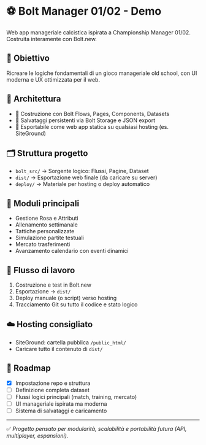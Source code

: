 # ⚽ Bolt Manager 01/02 - Demo

Web app manageriale calcistica ispirata a Championship Manager 01/02. Costruita interamente con Bolt.new.

## 🚀 Obiettivo
Ricreare le logiche fondamentali di un gioco manageriale old school, con UI moderna e UX ottimizzata per il web.

## 📐 Architettura
- 🔧 Costruzione con Bolt Flows, Pages, Components, Datasets
- 💾 Salvataggi persistenti via Bolt Storage e JSON export
- 🔗 Esportabile come web app statica su qualsiasi hosting (es. SiteGround)

## 🗂️ Struttura progetto
- `bolt_src/` → Sorgente logico: Flussi, Pagine, Dataset
- `dist/` → Esportazione web finale (da caricare su server)
- `deploy/` → Materiale per hosting o deploy automatico

## 🧱 Moduli principali
- Gestione Rosa e Attributi
- Allenamento settimanale
- Tattiche personalizzate
- Simulazione partite testuali
- Mercato trasferimenti
- Avanzamento calendario con eventi dinamici

## 🔄 Flusso di lavoro
1. Costruzione e test in Bolt.new
2. Esportazione → `dist/`
3. Deploy manuale (o script) verso hosting
4. Tracciamento Git su tutto il codice e stato logico

## ☁️ Hosting consigliato
- SiteGround: cartella pubblica `/public_html/`
- Caricare tutto il contenuto di `dist/`

## 📅 Roadmap
- [x] Impostazione repo e struttura
- [ ] Definizione completa dataset
- [ ] Flussi logici principali (match, training, mercato)
- [ ] UI manageriale ispirata ma moderna
- [ ] Sistema di salvataggi e caricamento

---

✅ *Progetto pensato per modularità, scalabilità e portabilità futura (API, multiplayer, espansioni).*
